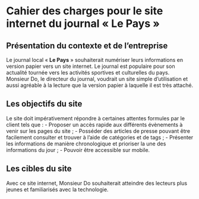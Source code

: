 # Cahier des charges pour le site internet du journal « Le Pays »

## Présentation du contexte et de l’entreprise

Le journal local « **Le Pays** » souhaiterait numériser leurs informations en version papier vers un site internet.
Le journal est populaire pour son actualité tournée vers les activités sportives et culturelles du pays.
Monsieur Do, le directeur du journal, voudrait un site simple d’utilisation et aussi agréable à la lecture que la version papier à laquelle il est très attaché. 

## Les objectifs du site

Le site doit impérativement répondre à certaines attentes formules par le client tels que :
    - Proposer un accès rapide aux différents évènements à venir sur les pages du site ;
    - Posséder des articles de presse pouvant être facilement consulter et trouver à l’aide de catégories et de tags ;
    - Présenter les informations de manière chronologique et prioriser la une des informations du jour ;
    - Pouvoir être accessible sur mobile.

## Les cibles du site

Avec ce site internet, Monsieur Do souhaiterait atteindre des lecteurs plus jeunes et familiarisés avec la technologie.
